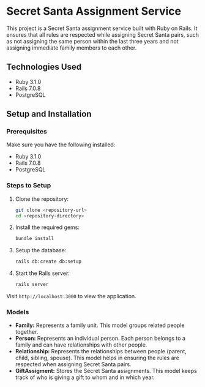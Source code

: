 # Secret Santa Assignment Service

This project is a Secret Santa assignment service built with Ruby on Rails. It ensures that all rules are respected while assigning Secret Santa pairs, such as not assigning the same person within the last three years and not assigning immediate family members to each other.

## Technologies Used

- Ruby 3.1.0
- Rails 7.0.8
- PostgreSQL

## Setup and Installation

### Prerequisites

Make sure you have the following installed:

- Ruby 3.1.0
- Rails 7.0.8
- PostgreSQL

### Steps to Setup

1. Clone the repository:

    ```sh
    git clone <repository-url>
    cd <repository-directory>
    ```

2. Install the required gems:

    ```sh
    bundle install
    ```

3. Setup the database:

    ```sh
    rails db:create db:setup
    ```

4. Start the Rails server:

    ```sh
    rails server
    ```

Visit `http://localhost:3000` to view the application.

### Models

- **Family:** Represents a family unit. This model groups related people together.
- **Person:** Represents an individual person. Each person belongs to a family and can have relationships with other people.
- **Relationship:** Represents the relationships between people (parent, child, sibling, spouse). This model helps in ensuring the rules are respected when assigning Secret Santa pairs.
- **GiftAssigment:** Stores the Secret Santa assignments. This model keeps track of who is giving a gift to whom and in which year.
